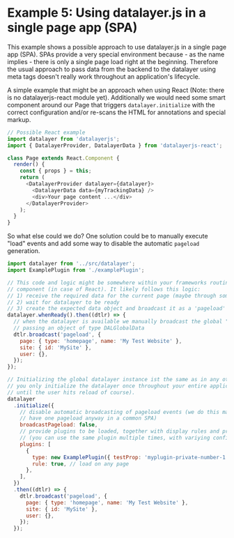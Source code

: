 # Example 5: Using datalayer.js in a single page app (SPA)
This example shows a possible approach to use datalayer.js in a single page app (SPA). SPAs provide a very special environment because - as the name implies - there is only a single page load right at the beginning. Therefore the usual approach to pass data from the backend to the datalayer using meta tags doesn't really work throughout an application's lifecycle.

A simple example that might be an approach when using React (Note: there is no datalayerjs-react module yet). Additionally we would need some smart component around our Page that triggers `datalayer.initialize` with the correct configuration and/or re-scans the HTML for annotations and special markup.

```javascript
// Possible React example
import datalayer from 'datalayerjs';
import { DatalayerProvider, DatalayerData } from 'datalayerjs-react';

class Page extends React.Component {
  render() {
    const { props } = this;
    return (
      <DatalayerProvider datalayer={datalayer}>
        <DatalayerData data={myTrackingData} />
        <div>Your page content ...</div>
      </DatalayerProvider>
    );
  }
}
```

So what else could we do? One solution could be to manually execute "load" events and add some way to disable the automatic `pageload` generation.

```javascript
import datalayer from '../src/datalayer';
import ExamplePlugin from './examplePlugin';

// This code and logic might be somewhere within your frameworks routing handling or Page
// component (in case of React). It likely follows this logic:
// 1) receive the required data for the current page (maybe through some async request from an API)
// 2) wait for datalayer to be ready
// 3) create the expected data object and broadcast it as a 'pageload' event
datalayer.whenReady().then((dtlr) => {
  // when the datalayer is available we manually broadcast the global "load" event,
  // passing an object of type DALGlobalData
  dtlr.broadcast('pageload', {
    page: { type: 'homepage', name: 'My Test Website' },
    site: { id: 'MySite' },
    user: {},
  });
});

// Initializing the global datalayer instance ist the same as in any other situation, but
// you only initialize the datalayer once throughout your entire application cycle (well,
// until the user hits reload of course).
datalayer
  .initialize({
    // disable automatic broadcasting of pageload events (we do this manually, since we only
    // have one pageload anyway in a common SPA)
    broadcastPageload: false,
    // provide plugins to be loaded, together with display rules and private configuration
    // (you can use the same plugin multiple times, with variying configuration)
    plugins: [
      {
        type: new ExamplePlugin({ testProp: 'myplugin-private-number-1' }),
        rule: true, // load on any page
      },
    ],
  })
  .then((dtlr) => {
    dtlr.broadcast('pageload', {
      page: { type: 'homepage', name: 'My Test Website' },
      site: { id: 'MySite' },
      user: {},
    });
  });
```
